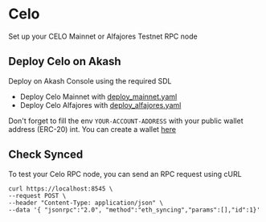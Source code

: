 # Celo
Set up your CELO Mainnet or Alfajores Testnet RPC node

## Deploy Celo on Akash
Deploy on Akash Console using the required SDL
- Deploy Celo Mainnet with [deploy_mainnet.yaml](https://github.com/astithecat/awesome-akash/blob/celo/celo/deploy_mainnet.yaml)
- Deploy Celo Alfajores with [deploy_alfajores.yaml](https://github.com/astithecat/awesome-akash/blob/celo/celo/deploy_alfajores.yaml)

Don't forget to fill the env `YOUR-ACCOUNT-ADDRESS` with your public wallet address (ERC-20) int. You can create a wallet [here](https://celowallet.app/setup)

## Check Synced
To test your Celo RPC node, you can send an RPC request using cURL
```
curl https://localhost:8545 \
--request POST \
--header "Content-Type: application/json" \
--data '{ "jsonrpc":"2.0", "method":"eth_syncing","params":[],"id":1}'
```
